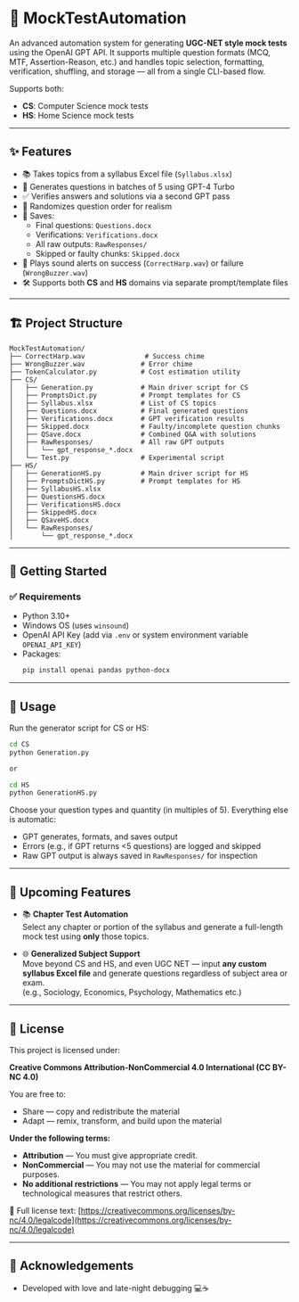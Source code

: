 # 🧠 MockTestAutomation

An advanced automation system for generating **UGC-NET style mock tests** using the OpenAI GPT API. It supports multiple question formats (MCQ, MTF, Assertion-Reason, etc.) and handles topic selection, formatting, verification, shuffling, and storage — all from a single CLI-based flow.

Supports both:
- **CS**: Computer Science mock tests
- **HS**: Home Science mock tests

---

## ✨ Features

- 📚 Takes topics from a syllabus Excel file (`Syllabus.xlsx`)
- 🤖 Generates questions in batches of 5 using GPT-4 Turbo
- ✅ Verifies answers and solutions via a second GPT pass
- 🔀 Randomizes question order for realism
- 💾 Saves:
  - Final questions: `Questions.docx`
  - Verifications: `Verifications.docx`
  - All raw outputs: `RawResponses/`
  - Skipped or faulty chunks: `Skipped.docx`
- 🔔 Plays sound alerts on success (`CorrectHarp.wav`) or failure (`WrongBuzzer.wav`)
- 🛠️ Supports both **CS** and **HS** domains via separate prompt/template files

---

## 🏗 Project Structure

```
MockTestAutomation/
├── CorrectHarp.wav               # Success chime
├── WrongBuzzer.wav              # Error chime
├── TokenCalculator.py           # Cost estimation utility
├── CS/
│   ├── Generation.py            # Main driver script for CS
│   ├── PromptsDict.py           # Prompt templates for CS
│   ├── Syllabus.xlsx            # List of CS topics
│   ├── Questions.docx           # Final generated questions
│   ├── Verifications.docx       # GPT verification results
│   ├── Skipped.docx             # Faulty/incomplete question chunks
│   ├── QSave.docx               # Combined Q&A with solutions
│   ├── RawResponses/            # All raw GPT outputs
│   │   └── gpt_response_*.docx
│   └── Test.py                  # Experimental script
├── HS/
│   ├── GenerationHS.py          # Main driver script for HS
│   ├── PromptsDictHS.py         # Prompt templates for HS
│   ├── SyllabusHS.xlsx
│   ├── QuestionsHS.docx
│   ├── VerificationsHS.docx
│   ├── SkippedHS.docx
│   ├── QSaveHS.docx
│   └── RawResponses/
│       └── gpt_response_*.docx
```

---

## 🚀 Getting Started

### ✅ Requirements

- Python 3.10+
- Windows OS (uses `winsound`)
- OpenAI API Key (add via `.env` or system environment variable `OPENAI_API_KEY`)
- Packages:
  ```bash
  pip install openai pandas python-docx
  ```
---

## 🧪 Usage

Run the generator script for CS or HS:

```bash
cd CS
python Generation.py

or

cd HS
python GenerationHS.py
```

Choose your question types and quantity (in multiples of 5). Everything else is automatic:
- GPT generates, formats, and saves output
- Errors (e.g., if GPT returns <5 questions) are logged and skipped
- Raw GPT output is always saved in `RawResponses/` for inspection

---

## 📌 Upcoming Features

- 📚 **Chapter Test Automation**  
  Select any chapter or portion of the syllabus and generate a full-length mock test using **only** those topics.

- 🌐 **Generalized Subject Support**  
  Move beyond CS and HS, and even UGC NET — input **any custom syllabus Excel file** and generate questions regardless of subject area or exam.  
  (e.g., Sociology, Economics, Psychology, Mathematics etc.)

---

## 📄 License

This project is licensed under:

**Creative Commons Attribution-NonCommercial 4.0 International (CC BY-NC 4.0)**

You are free to:
- Share — copy and redistribute the material
- Adapt — remix, transform, and build upon the material

**Under the following terms:**
- **Attribution** — You must give appropriate credit.
- **NonCommercial** — You may not use the material for commercial purposes.
- **No additional restrictions** — You may not apply legal terms or technological measures that restrict others.

🔗 Full license text: [https://creativecommons.org/licenses/by-nc/4.0/legalcode](https://creativecommons.org/licenses/by-nc/4.0/legalcode)

---

## 🙌 Acknowledgements

- Developed with love and late-night debugging 💻☕
